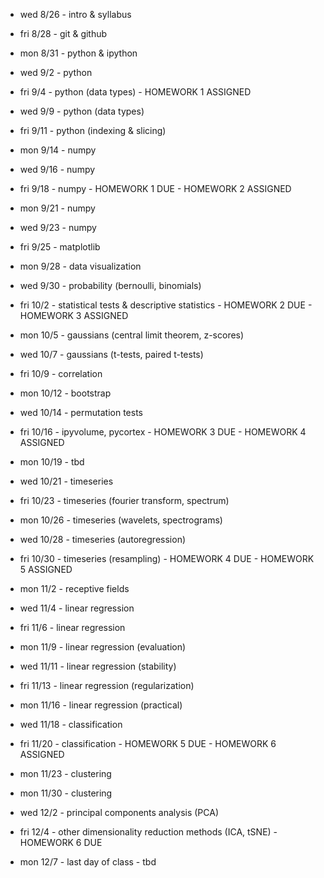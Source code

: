 * wed 8/26  - intro & syllabus
* fri 8/28  - git & github

* mon 8/31  - python & ipython
* wed 9/2   - python
* fri 9/4   - python (data types) - HOMEWORK 1 ASSIGNED

* wed 9/9   - python (data types)
* fri 9/11  - python (indexing & slicing)

* mon 9/14  - numpy
* wed 9/16  - numpy
* fri 9/18  - numpy - HOMEWORK 1 DUE - HOMEWORK 2 ASSIGNED

* mon 9/21  - numpy
* wed 9/23  - numpy
* fri 9/25  - matplotlib

* mon 9/28  - data visualization
* wed 9/30  - probability (bernoulli, binomials)
* fri 10/2  - statistical tests & descriptive statistics - HOMEWORK 2 DUE - HOMEWORK 3 ASSIGNED

* mon 10/5  - gaussians (central limit theorem, z-scores)
* wed 10/7  - gaussians (t-tests, paired t-tests)
* fri 10/9  - correlation

* mon 10/12 - bootstrap
* wed 10/14 - permutation tests
* fri 10/16 - ipyvolume, pycortex - HOMEWORK 3 DUE - HOMEWORK 4 ASSIGNED

* mon 10/19 - tbd
* wed 10/21 - timeseries 
* fri 10/23 - timeseries (fourier transform, spectrum)

* mon 10/26 - timeseries (wavelets, spectrograms)
* wed 10/28 - timeseries (autoregression)
* fri 10/30 - timeseries (resampling) - HOMEWORK 4 DUE - HOMEWORK 5 ASSIGNED

* mon 11/2  - receptive fields
* wed 11/4  - linear regression
* fri 11/6  - linear regression

* mon 11/9  - linear regression (evaluation)
* wed 11/11 - linear regression (stability)
* fri 11/13 - linear regression (regularization)

* mon 11/16 - linear regression (practical)
* wed 11/18 - classification
* fri 11/20 - classification - HOMEWORK 5 DUE - HOMEWORK 6 ASSIGNED

* mon 11/23 - clustering

* mon 11/30 - clustering
* wed 12/2  - principal components analysis (PCA)
* fri 12/4  - other dimensionality reduction methods (ICA, tSNE) - HOMEWORK 6 DUE

* mon 12/7  - last day of class - tbd
